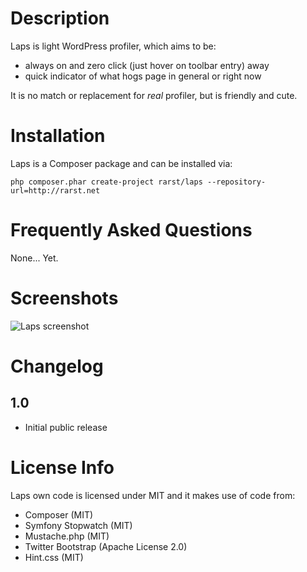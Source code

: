 # Description

Laps is light WordPress profiler, which aims to be:

 - always on and zero click (just hover on toolbar entry) away
 - quick indicator of what hogs page in general or right now

It is no match or replacement for *real* profiler, but is friendly and cute.

# Installation

Laps is a Composer package and can be installed via:

    php composer.phar create-project rarst/laps --repository-url=http://rarst.net

# Frequently Asked Questions

None... Yet.

# Screenshots

![Laps screenshot](https://bitbucket.org/Rarst/laps/downloads/laps-screenshot.png)

# Changelog

## 1.0

 - Initial public release

# License Info

Laps own code is licensed under MIT and it makes use of code from:

 - Composer (MIT)
 - Symfony Stopwatch (MIT)
 - Mustache.php (MIT)
 - Twitter Bootstrap (Apache License 2.0)
 - Hint.css (MIT)